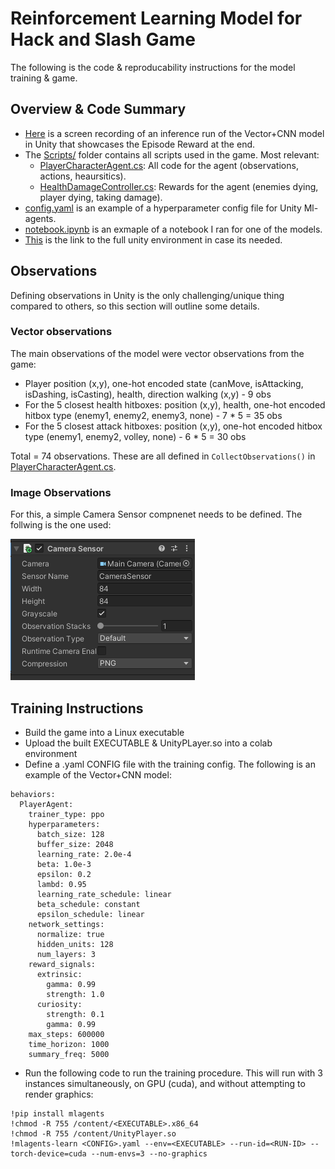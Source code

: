 # Reinforcement Learning Model for Hack and Slash Game

The following is the code & reproducability instructions for the model training & game. 

## Overview & Code Summary

- [Here](https://drive.google.com/file/d/1VAcqku52l6gcGUWU2Xc7STchCXoqdkuX/view?usp=sharing) is a screen recording of an inference run of the Vector+CNN model in Unity that showcases the Episode Reward at the end. 
- The [Scripts/](Scripts/) folder contains all scripts used in the game. Most relevant:
  - [PlayerCharacterAgent.cs](Scripts/PlayerCharacterAgent.cs): All code for the agent (observations, actions, heaursitics).
  - [HealthDamageController.cs](Scripts/HealthDamageController.cs): Rewards for the agent (enemies dying, player dying, taking damage).
- [config.yaml](config.yaml) is an example of a hyperparameter config file for Unity Ml-agents.
- [notebook.ipynb](notebook.ipynb) is an exmaple of a notebook I ran for one of the models.
- [This](https://drive.google.com/file/d/1bEyuaE3RZvHLvkdvwxkkakb-djMVO6WX/view?usp=sharing) is the link to the full unity environment in case its needed.

## Observations

Defining observations in Unity is the only challenging/unique thing compared to others, so this section will outline some details.

### Vector observations

The main observations of the model were vector observations from the game:
- Player position (x,y), one-hot encoded state (canMove, isAttacking, isDashing, isCasting), health, direction walking (x,y) - 9 obs
- For the 5 closest health hitboxes: position (x,y), health, one-hot encoded hitbox type (enemy1, enemy2, enemy3, none) - 7 * 5 = 35 obs
- For the 5 closest attack hitboxes: position (x,y), one-hot encoded hitbox type (enemy1, enemy2, volley, none) - 6 * 5 = 30 obs

Total = 74 observations. These are all defined in `CollectObservations()` in [PlayerCharacterAgent.cs](Scripts/PlayerCharacterAgent.cs).

### Image Observations

For this, a simple Camera Sensor compnenet needs to be defined. The follwing is the one used:

![a](sensor.png)

## Training Instructions

- Build the game into a Linux executable
- Upload the built EXECUTABLE & UnityPLayer.so into a colab environment 
- Define a .yaml CONFIG file with the training config. The following is an example of the Vector+CNN model:
```
behaviors:
  PlayerAgent:
    trainer_type: ppo
    hyperparameters:
      batch_size: 128
      buffer_size: 2048
      learning_rate: 2.0e-4
      beta: 1.0e-3 
      epsilon: 0.2 
      lambd: 0.95 
      learning_rate_schedule: linear
      beta_schedule: constant
      epsilon_schedule: linear
    network_settings:
      normalize: true
      hidden_units: 128
      num_layers: 3
    reward_signals:
      extrinsic:
        gamma: 0.99
        strength: 1.0
      curiosity:
        strength: 0.1
        gamma: 0.99
    max_steps: 600000
    time_horizon: 1000
    summary_freq: 5000
```
- Run the following code to run the training procedure. This will run with 3 instances simultaneously, on GPU (cuda), and without attempting to render graphics:
```
!pip install mlagents
!chmod -R 755 /content/<EXECUTABLE>.x86_64
!chmod -R 755 /content/UnityPlayer.so
!mlagents-learn <CONFIG>.yaml --env=<EXECUTABLE> --run-id=<RUN-ID> --torch-device=cuda --num-envs=3 --no-graphics
```
